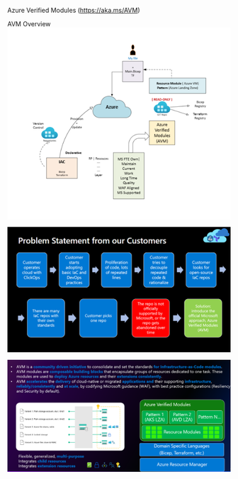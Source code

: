 Azure Verified Modules (https://aka.ms/AVM)

AVM Overview
![alt text](<Screenshot 2024-10-30 104216.png>)

![alt text](image.png)

![alt text](<Screenshot 2024-10-29 190115.png>)
